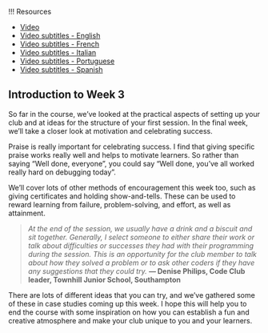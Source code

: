 !!! Resources

   + [Video](https://rpf-futurelearn.s3.eu-west-1.amazonaws.com/CC+vol+training+/step3_1+welcome+to+week+3.mp4)
   + [Video subtitles - English](https://rpf-futurelearn.s3.eu-west-1.amazonaws.com/CC+vol+training+/3.1_week_3_.vtt)
   + [Video subtitles - French](https://rpf-futurelearn.s3.eu-west-1.amazonaws.com/CC+vol+training+/3_1_week_3__French__France__reviewed.vtt)
   + [Video subtitles - Italian](https://rpf-futurelearn.s3.eu-west-1.amazonaws.com/CC+vol+training+/3_1_week_3__Italian_reviewed.vtt)
   + [Video subtitles - Portuguese](https://rpf-futurelearn.s3.eu-west-1.amazonaws.com/CC+vol+training+/3_1_week_3__Portuguese__Brazil__reviewed.vtt)
   + [Video subtitles - Spanish](https://rpf-futurelearn.s3.eu-west-1.amazonaws.com/CC+vol+training+/3_1_week_3__Spanish__Spain__reviewed.vtt)

## Introduction to Week 3

So far in the course, we’ve looked at the practical aspects of setting up your club and at ideas for the structure of your first session. In the final week, we’ll take a closer look at motivation and celebrating success.

Praise is really important for celebrating success. I find that giving specific praise works really well and helps to motivate learners. So rather than saying “Well done, everyone”, you could say “Well done, you’ve all worked really hard on debugging today”.

We’ll cover lots of other methods of encouragement this week too, such as giving certificates and holding show-and-tells. These can be used to reward learning from failure, problem-solving, and effort, as well as attainment.

> *At the end of the session, we usually have a drink and a biscuit and sit together. Generally, I select someone to either share their work or talk about difficulties or successes they had with their programming during the session. This is an opportunity for the club member to talk about how they solved a problem or to ask other coders if they have any suggestions that they could try.*
**— Denise Philips, Code Club leader, Townhill Junior School, Southampton**

There are lots of different ideas that you can try, and we’ve gathered some of these in case studies coming up this week. I hope this will help you to end the course with some inspiration on how you can establish a fun and creative atmosphere and make your club unique to you and your learners.
